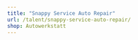 ```yaml
---
title: "Snappy Service Auto Repair"
url: /talent/snappy-service-auto-repair/
shop: Autowerkstatt
---
```

